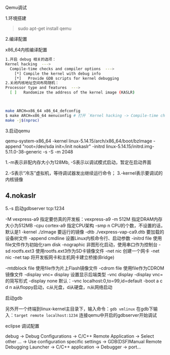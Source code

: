 Qemu调试

1.环境搭建

> sudo apt-get install qemu

2.编译配置

x86_64内核编译配置

```bash
1.开启 debug 相关的选项：
Kernel hacking  --->
  Compile-time checks and compiler options  --->
    [*] Compile the kernel with debug info
    [*]   Provide GDB scripts for kernel debugging
2.关闭内核地址空间布局随机：  
Processor type and features  --->
  [ ]   Randomize the address of the kernel image (KASLR)

    
```

```bash
make ARCH=x86_64 x86_64_defconfig
$ make ARCH=x86_64 menuconfig # 打开 `Kernel hacking -> Compile-time checks and compiler options -> Compile the kernel with debug info -> Provide GDB scripts for kernel debugging`
make -j$(nproc)
```









3.启动qemu

qemu-system-x86_64   -kernel linux-5.14.15/arch/x86_64/boot/bzImage  -append "root=/dev/sda init=/init nokaslr" -initrd  linux-5.14.15/initrd.img-5.11.0-38-generic -s -S -m 2048



1.-m表示非配内存大小为128Mb, -S表示以调试模式启动，暂定在启动界面 

2.-S表示“冷冻”虚拟机，等待调试器发出继续运行命令； 
3.-kernel表示要调试的内核镜像 

## 4.**nokaslr**

5.-s 启动gdbserver tcp:1234 

-M vexpress-a9 	指定要仿真的开发板：vexpress-a9
-m 512M 	     指定DRAM内存大小为512MB
-cpu cortex-a9 	指定CPU架构
-smp n 	CPU的个数，不设置的话，默认是1
-kernel ./zImage 	要运行的镜像
-dtb ./vexpress-vap-ca9.dtb 	要加载的设备树文件
-append cmdline 	设置Linux内核命令行、启动参数
-initrd file 	使用file文件作为初始化ram disk
-nographic 	非图形化启动，使用串口作为控制台
-sd rootfs.ext3 	使用rootfs.ext3作为SD卡镜像文件
-net nic 	创建一个网卡
-net nic -net tap 	将开发板网卡和主机网卡建立桥接(Bridge)

-mtdblock file 	使用file作为片上Flash镜像文件
-cdrom file 	使用file作为CDROM镜像文件
-display vnc= display 	设置显示后端类型
-vnc display 	-display vnc=的简写形式
-display none 	默认：-vnc localhost:0,to=99,id=default
-boot a c d n 	a从floppy启动，c从光盘，d从硬盘，n从网络启动



启动gdb

另外开一个终端到linux-kernel主目录下，输入命令：`gdb vmlinux` 
 在gdb下输入：`target remote localhost:1234` 连接qemu中开启的gdbserver开始调试



eclipse 调试配置

debug -> Debug Configurations -> C/C++ Remote Application -> Select other ... -> Use configuration specific settings -> GDB(DSF)Manual Remote Debugging Launcher -> C/C++ application -> Debugger -> port...